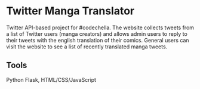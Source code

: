 # Twitter Manga Translator
Twitter API-based project for #codechella. The website collects tweets from a list of Twitter users (manga creators) and allows admin users to reply to their tweets with the english translation of their comics. General users can visit the website to see a list of recently translated manga tweets.

## Tools
Python Flask, HTML/CSS/JavaScript
